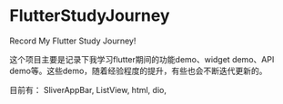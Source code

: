 # FlutterStudyJourney

Record My Flutter Study Journey!

这个项目主要是记录下我学习flutter期间的功能demo、widget demo、API demo等。这些demo，随着经验程度的提升，有些也会不断迭代更新的。

目前有：
SliverAppBar,
ListView,
html,
dio,
